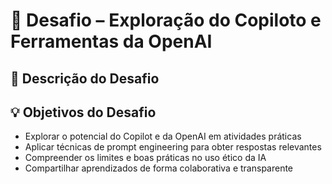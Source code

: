 # 🤖 Desafio – Exploração do Copiloto e Ferramentas da OpenAI

## 📝 Descrição do Desafio

## 💡 Objetivos do Desafio

- Explorar o potencial do Copilot e da OpenAI em atividades práticas
- Aplicar técnicas de prompt engineering para obter respostas relevantes
- Compreender os limites e boas práticas no uso ético da IA
- Compartilhar aprendizados de forma colaborativa e transparente
